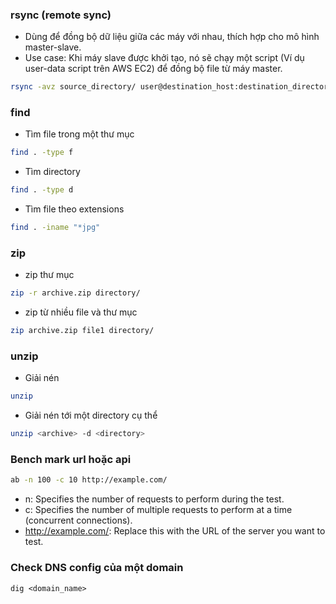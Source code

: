 ### rsync (remote sync)

- Dùng để đồng bộ dữ liệu giữa các máy với nhau, thích hợp cho mô hình master-slave. 
- Use case: Khi máy slave được khởi tạo, nó sẽ chạy một script (Ví dụ user-data script trên AWS EC2) để đồng bộ file từ máy master.

```bash
rsync -avz source_directory/ user@destination_host:destination_directory/
```
### find
- Tìm file trong một thư mục

```bash
find . -type f
```
- Tìm directory

```bash
find . -type d
```

- Tìm file theo extensions
```bash
find . -iname "*jpg"
```

### zip
- zip thư mục

```bash
zip -r archive.zip directory/
```
- zip từ nhiều file và thư mục
```bash
zip archive.zip file1 directory/

```

### unzip
- Giải nén
```bash
unzip
```
- Giải nén tới một directory cụ thể
```bash
unzip <archive> -d <directory>
```

### Bench mark url hoặc api

```bash
ab -n 100 -c 10 http://example.com/
```

- n: Specifies the number of requests to perform during the test.
- c: Specifies the number of multiple requests to perform at a time (concurrent connections).
- http://example.com/: Replace this with the URL of the server you want to test.

### Check DNS config của một domain


```
dig <domain_name>
```
